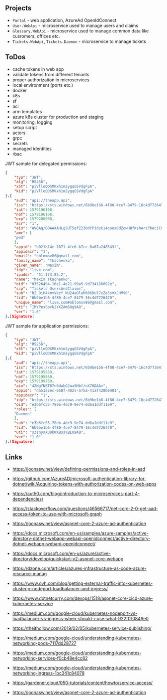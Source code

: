 ## Projects
- `Portal` - web application, AzureAd OpenIdConnect
- `User.WebApi` - microservice used to manage users and claims
- `Glossary.WebApi` - microservice used to manage common data like cusromers, offices etc.
- `Tickets.WebApi`, `Tickets.Daemon` - microservice to manage tickets

## ToDos
- cache tokens in web app
- validate tokens from different tenants
- proper authorization in microservices
- local environment (ports etc.)
- docker
- k8s
- sf
- aci
- arm templates
- azure k8s cluster for production and staging
- monitoring, logging
- setup script
- actors
- grpc
- secrets
- managed identities
- rbac

JWT sample for delegated permissions:
```json
{
    "typ": "JWT",
    "alg": "RS256",
    "x5t": "piVlloQDSMKxh1m2ygqGSVdgFpA",
    "kid": "piVlloQDSMKxh1m2ygqGSVdgFpA"
}.{
    "aud": "api://theapp.api",
    "iss": "https://sts.windows.net/6b9be1b6-4f80-4ce7-8479-16c4d7726470/",
    "iat": 1579196108,
    "nbf": 1579196108,
    "exp": 1579200008,
    "acr": "1",
    "aio": "AVQAq/8OAAAAHLg2UT5qfZ230dYPJdzk14ooexDdZowHBfKshArz7hAc1CVrWZQ1VzjPmk1eT6Os1+wC7zGXf32LiPCWKJ+as63NbWZ9CoqCneXhNWbcRtY=",
    "amr": [
    "pwd"
    ],
    "appid": "b021b14e-1671-4fe6-b7cc-0a67a248543f",
    "appidacr": "1",
    "email": "oblomov86@gmail.com",
    "family_name": "Tkachenko",
    "given_name": "Maxim",
    "idp": "live.com",
    "ipaddr": "51.174.85.2",
    "name": "Maxim Tkachenko",
    "oid": "03526494-16e1-4e21-99a5-9d734186092e",
    "scp": "Tickets UsersAndClaims",
    "sub": "hI_OiH4kmvVkzY_NU24aOlahR06Dul7zZe5smXJHM90",
    "tid": "6b9be1b6-4f80-4ce7-8479-16c4d7726470",
    "unique_name": "live.com#oblomov86@gmail.com",
    "uti": "IMYPesSovk2YXZAm5Og9AQ",
    "ver": "1.0"
}.[Signature]
```

JWT sample for application permissions:
```json
{
    "typ": "JWT",
    "alg": "RS256",
    "x5t": "piVlloQDSMKxh1m2ygqGSVdgFpA",
    "kid": "piVlloQDSMKxh1m2ygqGSVdgFpA"
}.{
    "aud": "api://theapp.api",
    "iss": "https://sts.windows.net/6b9be1b6-4f80-4ce7-8479-16c4d7726470/",
    "iat": 1579195869,
    "nbf": 1579195869,
    "exp": 1579199769,
    "aio": "42NgYNBT87n6dabGJua9Hbf/nX76DAA=",
    "appid": "da51a2ec-058f-4025-a75a-41af428be001",
    "appidacr": "1",
    "idp": "https://sts.windows.net/6b9be1b6-4f80-4ce7-8479-16c4d7726470/",
    "oid": "e3b6fc55-78eb-4dc9-9e74-dd6a1ddf11e9",
    "roles": [
    "Daemon"
    ],
    "sub": "e3b6fc55-78eb-4dc9-9e74-dd6a1ddf11e9",
    "tid": "6b9be1b6-4f80-4ce7-8479-16c4d7726470",
    "uti": "s3znyXXUUkWXBssYBL09AQ",
    "ver": "1.0"
}.[Signature]
```

## Links

- https://joonasw.net/view/defining-permissions-and-roles-in-aad
- https://github.com/AzureAD/microsoft-authentication-library-for-dotnet/wiki/Acquiring-tokens-with-authorization-codes-on-web-apps
- https://auth0.com/blog/introduction-to-microservices-part-4-dependencies/
- https://stackoverflow.com/questions/46566717/net-core-2-0-get-aad-access-token-to-use-with-microsoft-graph
- https://joonasw.net/view/aspnet-core-2-azure-ad-authentication
- https://docs.microsoft.com/en-us/samples/azure-samples/active-directory-dotnet-webapp-webapi-openidconnect/active-directory-dotnet-webapp-webapi-openidconnect/
- https://docs.microsoft.com/en-us/azure/active-directory/develop/quickstart-v2-aspnet-core-webapp
- https://dzone.com/articles/azures-infrastructure-as-code-azure-resource-manag
- https://www.ovh.com/blog/getting-external-traffic-into-kubernetes-clusterip-nodeport-loadbalancer-and-ingress/
- https://www.dotnetcurry.com/devops/1518/aspnet-core-cicd-azure-kubernetes-service
- https://medium.com/google-cloud/kubernetes-nodeport-vs-loadbalancer-vs-ingress-when-should-i-use-what-922f010849e0
- https://theithollow.com/2019/02/05/kubernetes-service-publishing/

- https://medium.com/google-cloud/understanding-kubernetes-networking-pods-7117dd28727
- https://medium.com/google-cloud/understanding-kubernetes-networking-services-f0cb48e4cc82
- https://medium.com/google-cloud/understanding-kubernetes-networking-ingress-1bc341c84078

- https://gardener.cloud/050-tutorials/content/howto/service-access/

- https://joonasw.net/view/aspnet-core-2-azure-ad-authentication


